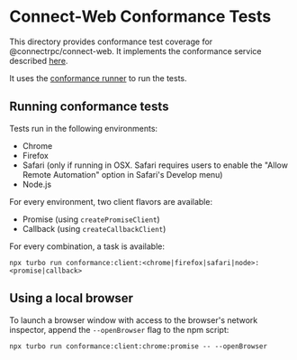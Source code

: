 # Connect-Web Conformance Tests

This directory provides conformance test coverage for @connectrpc/connect-web. It implements the conformance service described [here](https://buf.build/connectrpc/conformance).

It uses the [conformance runner](https://github.com/connectrpc/conformance/releases) to run the tests.

## Running conformance tests

Tests run in the following environments:

- Chrome
- Firefox
- Safari (only if running in OSX. Safari requires users to enable the "Allow Remote Automation" option in Safari's Develop menu)
- Node.js

For every environment, two client flavors are available:

- Promise (using `createPromiseClient`)
- Callback (using `createCallbackClient`)

For every combination, a task is available:

`npx turbo run conformance:client:<chrome|firefox|safari|node>:<promise|callback>`

## Using a local browser

To launch a browser window with access to the browser's network inspector, append the `--openBrowser` flag to the npm script:

```
npx turbo run conformance:client:chrome:promise -- --openBrowser
```
